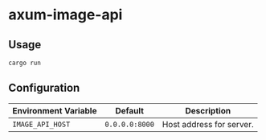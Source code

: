 # axum-image-api

## Usage

```sh
cargo run
```

## Configuration

| Environment Variable | Default        | Description              |                             
| -------------------- | -------------- | ------------------------ |
| `IMAGE_API_HOST`     | `0.0.0.0:8000` | Host address for server. | 
